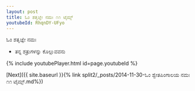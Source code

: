 ```yaml
---
layout: post
title: ಓಂ ಶತೃಜ್ಞೇ ನಮಃ ೧೧ ಟೈಮ್ಸ್
youtubeId: RhqnDY-UFyo
---
```

 
 
 ಓಂ ಶತೃಜ್ಞೇ ನಮಃ  
 
 -  ತನ್ನ ಶತ್ರುಗಳನ್ನು ಕೊಲ್ಲುವವನು 
 
  
 
  
 
 
 
 
 
 


{% include youtubePlayer.html id=page.youtubeId %}
 
[Next]({{ site.baseurl }}{% link  split2/_posts/2014-11-30-ಓಂ ಶ್ವೇತಪಿಂಗಾಲಯ ನಮಃ ೧೧ ಟೈಮ್ಸ್.md%})
 
